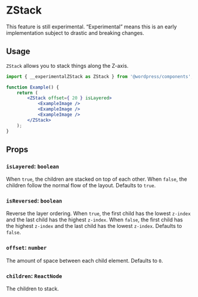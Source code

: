 # ZStack

<div class="callout callout-alert">
This feature is still experimental. “Experimental” means this is an early implementation subject to drastic and breaking changes.
</div>

## Usage

`ZStack` allows you to stack things along the Z-axis.

```jsx
import { __experimentalZStack as ZStack } from '@wordpress/components';

function Example() {
	return (
		<ZStack offset={ 20 } isLayered>
			<ExampleImage />
			<ExampleImage />
			<ExampleImage />
		</ZStack>
	);
}
```

## Props

### `isLayered`: `boolean`

When `true`, the children are stacked on top of each other. When `false`, the children follow the normal flow of the layout. Defaults to `true`.

### `isReversed`: `boolean`

Reverse the layer ordering. When `true`, the first child has the lowest `z-index` and the last child has the highest `z-index`. When `false`, the first child has the highest `z-index` and the last child has the lowest `z-index`. Defaults to `false`.

### `offset`: `number`

The amount of space between each child element. Defaults to `0`.

### `children`: `ReactNode`

The children to stack.
